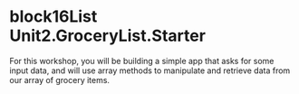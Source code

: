 # block16List Unit2.GroceryList.Starter

For this workshop, you will be building a simple app that asks for some input data, and will use array methods to manipulate and retrieve data from our array of grocery items.

